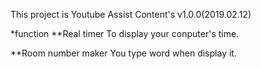 This project is Youtube Assist Content's
v1.0.0(2019.02.12)


*function 
**Real timer
    To display your conputer's time.

**Room number maker
     You type word when display it.
